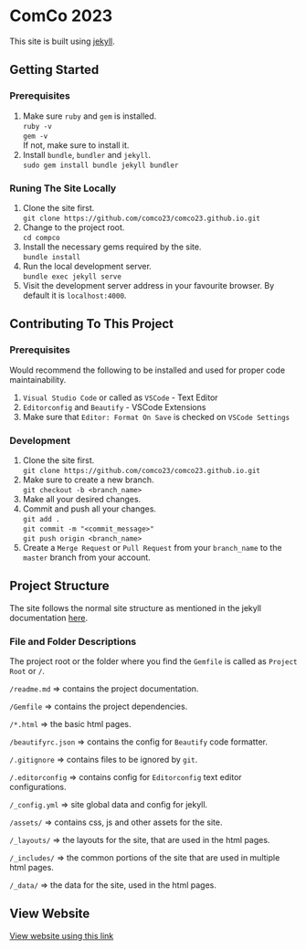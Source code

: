 # ComCo 2023

This site is built using [jekyll](https://jekyllrb.com).

## Getting Started

### Prerequisites

1. Make sure `ruby` and `gem` is installed. \
   `ruby -v` \
   `gem -v` \
   If not, make sure to install it.
2. Install `bundle`, `bundler` and `jekyll`. \
   `sudo gem install bundle jekyll bundler`

### Runing The Site Locally

1. Clone the site first. \
   `git clone https://github.com/comco23/comco23.github.io.git`
2. Change to the project root. \
   `cd compco`
3. Install the necessary gems required by the site. \
   `bundle install`
4. Run the local development server. \
   `bundle exec jekyll serve`
5. Visit the development server address in your favourite browser. By default it is `localhost:4000`.

## Contributing To This Project

### Prerequisites

Would recommend the following to be installed and used for proper code maintainability.

1. `Visual Studio Code` or called as `VSCode` - Text Editor
2. `Editorconfig` and `Beautify` - VSCode Extensions
3. Make sure that `Editor: Format On Save` is checked on `VSCode Settings`

### Development

1. Clone the site first. \
   `git clone https://github.com/comco23/comco23.github.io.git`
2. Make sure to create a new branch. \
   `git checkout -b <branch_name>`
3. Make all your desired changes.
4. Commit and push all your changes. \
   `git add .` \
   `git commit -m "<commit_message>"` \
   `git push origin <branch_name>`
5. Create a `Merge Request` or `Pull Request` from your `branch_name` to the `master` branch from your account.

## Project Structure

The site follows the normal site structure as mentioned in the jekyll documentation [here](https://jekyllrb.com/docs/structure/).

### File and Folder Descriptions

The project root or the folder where you find the `Gemfile` is called as `Project Root` or `/`.

`/readme.md` => contains the project documentation.

`/Gemfile` => contains the project dependencies.

`/*.html` => the basic html pages.

`/beautifyrc.json` => contains the config for `Beautify` code formatter.

`/.gitignore` => contains files to be ignored by `git`.

`/.editorconfig` => contains config for `Editorconfig` text editor configurations.

`/_config.yml` => site global data and config for jekyll.

`/assets/` => contains css, js and other assets for the site.

`/_layouts/` => the layouts for the site, that are used in the html pages.

`/_includes/` => the common portions of the site that are used in multiple html pages.

`/_data/` => the data for the site, used in the html pages.

## View Website

<a href = "https://comco23.github.io" > View website using this link </a>